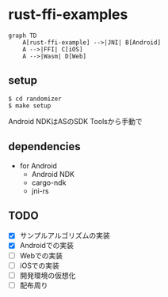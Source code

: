 # rust-ffi-examples

```mermaid
graph TD
    A[rust-ffi-example] -->|JNI| B[Android]
    A -->|FFI| C[iOS]
    A -->|Wasm| D[Web]
```

## setup
```
$ cd randomizer
$ make setup
```
Android NDKはASのSDK Toolsから手動で

## dependencies
- for Android
  - Android NDK
  - cargo-ndk
  - jni-rs

## TODO
- [x] サンプルアルゴリズムの実装
- [x] Androidでの実装
- [ ] Webでの実装
- [ ] iOSでの実装
- [ ] 開発環境の仮想化
- [ ] 配布周り